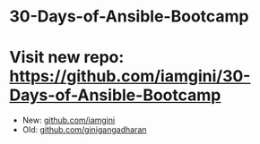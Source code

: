 # 30-Days-of-Ansible-Bootcamp
# Visit new repo: https://github.com/iamgini/30-Days-of-Ansible-Bootcamp

- New: [github.com/iamgini](https://github.com/iamgini)
- Old: [github.com/ginigangadharan](https://github.com/ginigangadharan)

